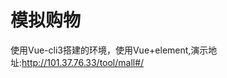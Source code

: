 <h1>模拟购物</h1>
<p>使用Vue-cli3搭建的环境，使用Vue+element,演示地址:<a href="http://101.37.76.33/tool/mall#/">http://101.37.76.33/tool/mall#/</a></p>
